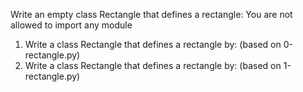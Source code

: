 Write an empty class Rectangle that defines a rectangle:
You are not allowed to import any module
1. Write a class Rectangle that defines a rectangle by: (based on 0-rectangle.py)
2. Write a class Rectangle that defines a rectangle by: (based on 1-rectangle.py)
